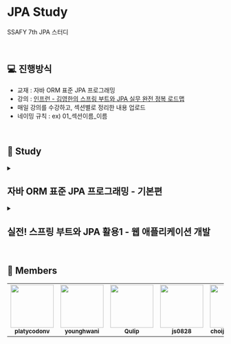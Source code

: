 # JPA Study
SSAFY 7th JPA 스터디

<br>

## 💻 진행방식
- 교재 : 자바 ORM 표준 JPA 프로그래밍
- 강의 : [인프런 - 김영한의 스프링 부트와 JPA 실무 완전 정복 로드맵](https://www.inflearn.com/roadmaps/149)
- 매일 강의를 수강하고, 섹션별로 정리한 내용 업로드
- 네이밍 규칙 : ex) 01_섹션이름_이름


<br>


## 📗 Study

<details>
  <summary><h2>자바 ORM 표준 JPA 프로그래밍 - 기본편</h2></summary>
<div markdown="1"> 

|       |           섹션            |  김성수  |  김영환  |  오상빈  |  유일권  |  최종수  |  최주희  |
| :---- | ------------------------ | :----: | :----: | :----: | :----: | :----: | :----: |
| 06/27 | 01.JPA 소개 | [🎎]() | [🦭](https://bit.ly/3y19TDs) |  [♬](https://han.gl/LLWNr) | [🏃‍♂️](https://han.gl/ViCYS) | [🚗](https://han.gl/aqvwU) | [🍮](https://han.gl/SiXBY) |
| 06/27 | 02.JPA 시작하기 | [🎨]() | [🐎](https://bit.ly/3ypUGO0) |  [★](https://han.gl/oFaKB) | [🏃‍♀️](https://han.gl/VDuTc) | [🚓](https://han.gl/ugOjJ) | [😎](https://han.gl/nRDfb) |
| 06/28 | 03.영속성 관리 - 내부 동작 방식 | [💎]() | [🐈](https://bit.ly/3nqygpv) |  [♣](https://han.gl/BrmZt) | [🏎](https://han.gl/TKuFf) | [🚕](https://han.gl/rquOM) | [🐹](https://han.gl/NexVL) |
| 06/28 | 04.엔티티 매핑 (~ 필드,컬럼 매핑) | [🎗]() | [🐕](https://bit.ly/3RiOCOE) |  [◎](https://han.gl/PwqvG) | [🚄](https://han.gl/eDrEd) | [🛺](https://han.gl/Bhcry) | [🔥](https://han.gl/skCDC) |
| 06/29 | 04.엔티티 매핑 (기본키 매핑 ~) | [🧵]() | [☕️](https://bit.ly/3RiOCOE) | [-]() | [🚀](https://han.gl/eDrEd) | [🚙](https://han.gl/jVRCe) | [👻](https://han.gl/skCDC) |
| 06/29 | 05장.연관관계 매핑 기초 (~섹션 두번째 강의) | [🥼]() | [🍵](https://bit.ly/3nS7RAU) | [-]() | [☂](https://han.gl/OEWll) | [🚌](https://han.gl/ZXxTf) | [🤡](https://han.gl/zXvnT) |
| 06/30 | 05장.연관관계 매핑 기초 (섹션 세번째 강의~) | [💎]() | [🍪](https://bit.ly/3nS7RAU) | [-]() | [✨](https://han.gl/OEWll) | [🚐](https://han.gl/NQQPj) | [🐰](https://han.gl/zXvnT) |
| 06/30 | 06장.다양한 연관관계 매핑 (~섹션 세번째 강의) | [🏆]() | [🍫](https://bit.ly/3nNVINC) | [-]() | [🎱](https://han.gl/QCAyM) | [🚎](https://han.gl/CpvDB) | [🍓](https://han.gl/zMZHX) |
| 07/01 | 06장.다양한 연관관계 매핑 (섹션 세번째 강의~) | [🧸]() | [🍱](https://bit.ly/3nNVINC) | [-]() | [🥏](https://han.gl/QCAyM) | [🚎](https://han.gl/CpvDB) | [😾](https://han.gl/zMZHX) |
| 07/01 | 07장.고급 매핑 | [📣]() | [🏰](https://bit.ly/3o5ANWB) | [-]() | [🕵️‍♂️](https://han.gl/uczae) | [🚑](https://han.gl/iZyAO) | [🫠](https://han.gl/NspBe) |
| 07/05 | 08장.프록시와 연관관계 관리 | [🎶]() | [🐋](https://bit.ly/3yrs9pP) | [-]() | [🥊](https://han.gl/XtQUq) | [🚒](https://han.gl/VoitD) | [🧚](https://han.gl/AStOF) |
| 07/06 | 09장.값 타입 | [⌛]() | [🦈](https://bit.ly/3IAOPZA) | [-]() | [💾](https://han.gl/gTcmH) | [🚚](https://han.gl/hEkEa) | [😍](https://han.gl/xXdkE) |
| 07/07 | 10장.객체지향 쿼리 언어1 - 기본 문법 | []() | [🐬](https://bit.ly/3o5H309) | [-]() | []() | [🚛](https://han.gl/ywQEC) | [🥳](https://han.gl/LzNKr) |
| 07/08 | 11장.객체지향 쿼리 언어2 - 중급 문법 | []() | [🐳](https://bit.ly/3O21V2X) | [-]() | []() | [🚜](https://han.gl/xjOtL) | [👏](https://han.gl/JXxVt) |

</div>
</details>

<details>
  <summary><h2>실전! 스프링 부트와 JPA 활용1 - 웹 애플리케이션 개발</h2></summary>
<div markdown="1"> 

|       |           섹션            |  김성수  |  김영환  |  유일권  |  윤석찬  |  최종수  |  최주희  |
| :---- | ------------------------ | :----: | :----: | :----: | :----: | :----: | :----: |
| 07/13 | 01.프로젝트 환경설정 | []() | [❄️](https://bit.ly/3RuyvgS) | []() | []() | []() | []() |
| 07/14 |  | []() | []() | []() | []() | []() | []() |
| 07/15 |  | []() | []() | []() | []() | []() | []() |

</div>
</details>

<!--URL 짧게 변환 https://han.gl/ -->
<!-- | Date | N장.Title - Subtitle | []() | []() | []() | -->


<br>

## 🙋 Members

<table>
  <tr>
    <td align="center"><a href="https://github.com/platycodonv"><img src="https://avatars.githubusercontent.com/u/93230885?v=4" width="100px;" alt=""/><br /><sub><b>platycodonv</b></sub></a><br /></td>
    <td align="center"><a href="https://github.com/younghwani"><img src="https://avatars.githubusercontent.com/u/75962307?v=4" width="100px;" alt=""/><br /><sub><b>younghwani</b></sub></a><br /></td>
    <td align="center"><a href="https://github.com/Qulip"><img src="https://avatars.githubusercontent.com/u/77991314?v=4" width="100px;" alt=""/><br /><sub><b>Qulip</b></sub></a><br /></td>
    <td align="center"><a href="https://github.com/js0828"><img src="https://avatars.githubusercontent.com/u/68577534?v=4" width="100px;" alt=""/><br /><sub><b>js0828</b></sub></a><br /></td>
    <td align="center"><a href="https://github.com/choijoohee213"><img src="https://avatars.githubusercontent.com/u/60915285?s=400&u=81a3a3b178d0b215fd7a2c72bcf2d1834cb815e9&v=4" width="100px;" alt=""/><br /><sub><b>choijoohee213</b></sub></a><br /></td>
    <td align="center"><a href="https://github.com/seokchain"><img src="https://avatars.githubusercontent.com/u/98997009?v=4" width="100px;" alt=""/><br /><sub><b>seokchain</b></sub></a><br /></td>
  </tr>
</table>
